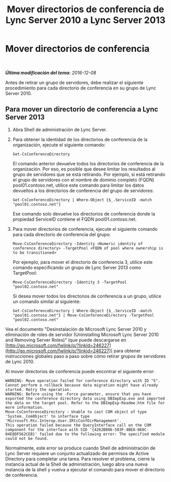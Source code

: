﻿---
title: Mover directorios de conferencia de Lync Server 2010 a Lync Server 2013
TOCTitle: Mover directorios de conferencia
ms:assetid: 659867e0-ce91-4a95-9787-b1c1566460a8
ms:mtpsurl: https://technet.microsoft.com/es-es/library/Dn727126(v=OCS.15)
ms:contentKeyID: 62388670
ms.date: 01/07/2017
mtps_version: v=OCS.15
ms.translationtype: HT
---

# Mover directorios de conferencia

 

_**Última modificación del tema:** 2016-12-08_

Antes de retirar un grupo de servidores, debe realizar el siguiente procedimiento para cada directorio de conferencia en su grupo de Lync Server 2010.

## Para mover un directorio de conferencia a Lync Server 2013

1.  Abra Shell de administración de Lync Server.

2.  Para obtener la identidad de los directorios de conferencia de la organización, ejecute el siguiente comando:
    
        Get-CsConferenceDirectory
    
    El comando anterior devuelve todos los directorios de conferencia de la organización. Por eso, es posible que desee limitar los resultados al grupo de servidores que se está retirando. Por ejemplo, si está retirando el grupo de servidores con el nombre de dominio completo (FQDN) pool01.contoso.net, utilice este comando para limitar los datos devueltos a los directorios de conferencia del grupo de servidores:
    
        Get-CsConferenceDirectory | Where-Object {$_.ServiceID -match "pool01.contoso.net"}
    
    Ese comando solo devuelve los directorios de conferencia donde la propiedad ServiceID contiene el FQDN pool01.contoso.net.

3.  Para mover directorios de conferencia, ejecute el siguiente comando para cada directorio de conferencia del grupo:
    
        Move-CsConferenceDirectory -Identity <Numeric identity of conference directory> -TargetPool <FQDN of pool where ownership is to be transitioned>
    
    Por ejemplo, para mover el directorio de conferencia 3, utilice este comando especificando un grupo de Lync Server 2013 como TargetPool:
    
        Move-CsConferenceDirectory -Identity 3 -TargetPool "pool02.contoso.net"
    
    Si desea mover todos los directorios de conferencia a un grupo, utilice un comando similar al siguiente:
    
        Get-CsConferenceDirectory | Where-Object {$_.ServiceID -match "pool01.contoso.net"} | Move-CsConferenceDirectory -TargetPool "pool02.contoso.net"

Vea el documento "Desinstalación de Microsoft Lync Server 2010 y eliminación de roles de servidor (Uninstalling Microsoft Lync Server 2010 and Removing Server Roles)" (que puede descargarse en [http://go.microsoft.com/fwlink/p/?linkId=246227](http://go.microsoft.com/fwlink/p/?linkid=246227)) para obtener instrucciones globales paso a paso sobre cómo retirar grupos de servidores de Lync 2010.

Al mover directorios de conferencia puede encontrar el siguiente error:

    WARNING: Move operation failed for conference directory with ID "5". Cannot perform a rollback because data migration might have already started. Retry the operation.
    WARNING: Before using the -Force parameter, ensure that you have exported the conference directory data using DBImpExp.exe and imported the data on the target pool. Refer to the DBImpExp-Readme.htm file for more information.
    Move-CsConferenceDirectory : Unable to cast COM object of type 'System._ComObject' to interface type 'Microsoft.Rtc.Interop.User.IRtcConfDirManagement'. 
    This operation failed because the QueryInterface call on the COM component for the interface with SID '{4262B886-503F-4BEA-868C-04E8DF562CEB}' failed due to the following error: The specified module could not be found.

Normalmente, este error se produce cuando Shell de administración de Lync Server requiere un conjunto actualizado de permisos de Active Directory para completar una tarea. Para resolver el problema, cierre la instancia actual de la Shell de administración, luego abra una nueva instancia de la shell y vuelva a ejecutar el comando para mover el directorio de conferencia.

